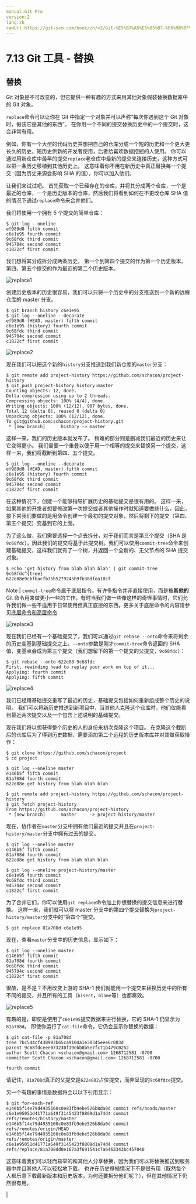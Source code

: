 ```yaml
---
manual:Git Pro
version:2
lang:zh
rawUrl:https://git-scm.com/book/zh/v2/Git-%E5%B7%A5%E5%85%B7-%E6%9B%BF%E6%8D%A2
---
```



# 7.13 Git 工具 - 替换

## 替换<a name="r_replace"></a>


Git 对象是不可改变的，但它提供一种有趣的方式来用其他对象假装替换数据库中的 Git 对象。




`replace`命令可以让你在 Git 中指定一个对象并可以声称“每次你遇到这个 Git 对象时，假装它是其他的东西”。 在你用一个不同的提交替换历史中的一个提交时，这会非常有用。




例如，你有一个大型的代码历史并想把自己的仓库分成一个短的历史和一个更大更长久的历史，短历史供新的开发者使用，后者给喜欢数据挖掘的人使用。 你可以通过用新仓库中最早的提交`replace`老仓库中最新的提交来连接历史，这种方式可以把一条历史移植到其他历史上。 这意味着你不用在新历史中真正替换每一个提交（因为历史来源会影响 SHA 的值），你可以加入他们。




让我们来试试吧。 首先获取一个已经存在的仓库，并将其分成两个仓库，一个是最近的仓库，一个是历史版本的仓库，然后我们将看到如何在不更改仓库 SHA 值的情况下通过`replace`命令来合并他们。




我们将使用一个拥有 5 个提交的简单仓库：



```
$ git log --oneline
ef989d8 fifth commit
c6e1e95 fourth commit
9c68fdc third commit
945704c second commit
c1822cf first commit
```




我们想将其分成拆分成两条历史。 第一个到第四个提交的作为第一个历史版本。 第四、第五个提交的作为最近的第二个历史版本。


![replace1](%858.png "")



创建历史版本的历史很容易，我们可以只将一个历史中的分支推送到一个新的远程仓库的 master 分支。



```
$ git branch history c6e1e95
$ git log --oneline --decorate
ef989d8 (HEAD, master) fifth commit
c6e1e95 (history) fourth commit
9c68fdc third commit
945704c second commit
c1822cf first commit
```


![replace2](%862.png "")



现在我们可以把这个新的`history`分支推送到我们新仓库的`master`分支：



```
$ git remote add project-history https://github.com/schacon/project-history
$ git push project-history history:master
Counting objects: 12, done.
Delta compression using up to 2 threads.
Compressing objects: 100% (4/4), done.
Writing objects: 100% (12/12), 907 bytes, done.
Total 12 (delta 0), reused 0 (delta 0)
Unpacking objects: 100% (12/12), done.
To git@github.com:schacon/project-history.git
 * [new branch]      history -> master
```




这样一来，我们的历史版本就发布了。 稍难的部分则是删减我们最近的历史来让它变得更小。 我们需要一个重叠以便于用一个相等的提交来替换另一个提交，这样一来，我们将截断到第四、五个提交。



```
$ git log --oneline --decorate
ef989d8 (HEAD, master) fifth commit
c6e1e95 (history) fourth commit
9c68fdc third commit
945704c second commit
c1822cf first commit
```




在这种情况下，创建一个能够指导扩展历史的基础提交是很有用的。 这样一来，如果其他的开发者想要修改第一次提交或者其他操作时就知道要做些什么，因此，接下来我们要做的是用命令创建一个最初的提交对象，然后将剩下的提交（第四、第五个提交）变基到它的上面。




为了这么做，我们需要选择一个点去拆分，对于我们而言是第三个提交（SHA 是`9c68fdc`）。因此我们的提交将基于此提交树。我们可以使用`commit-tree`命令来创建基础提交，这样我们就有了一个树，并返回一个全新的、无父节点的 SHA 提交对象。



```
$ echo 'get history from blah blah blah' | git commit-tree 9c68fdc^{tree}
622e88e9cbfbacfb75b5279245b9fb38dfea10cf
```


Note | `commit-tree`命令属于底层指令。有许多指令并非直接使用，而是被**其他的**Git 命令用来做更小一些的工作。有时当我们做一些像这样的奇怪事情时，它们允许我们做一些不适用于日常使用但真正底层的东西。更多关于底层命令的内容请参见[底层命令和高层命令](%797 "") 


![replace3](%860.png "")



现在我们已经有一个基础提交了，我们可以通过`git rebase --onto`命令来将剩余的历史变基到基础提交之上。`--onto`参数是刚才`commit-tree`命令返回的 SHA 值，变基点会成为第三个提交（我们想留下的第一个提交的父提交，`9c68fdc`）：



```
$ git rebase --onto 622e88 9c68fdc
First, rewinding head to replay your work on top of it...
Applying: fourth commit
Applying: fifth commit
```


![replace4](%861.png "")



我们已经用基础提交重写了最近的历史，基础提交包括如何重新组成整个历史的说明。 我们可以将新历史推送到新项目中，当其他人克隆这个仓库时，他们仅能看到最近两次提交以及一个包含上述说明的基础提交。




现在我们将以想获得整个历史的人的身份来初次克隆这个项目。 在克隆这个截断后的仓库后为了得到历史数据，需要添加第二个远程的历史版本库并对其做获取操作：



```
$ git clone https://github.com/schacon/project
$ cd project

$ git log --oneline master
e146b5f fifth commit
81a708d fourth commit
622e88e get history from blah blah blah

$ git remote add project-history https://github.com/schacon/project-history
$ git fetch project-history
From https://github.com/schacon/project-history
 * [new branch]      master     -> project-history/master
```




现在，协作者在`master`分支中拥有他们最近的提交并且在`project-history/master`分支中拥有过去的提交。



```
$ git log --oneline master
e146b5f fifth commit
81a708d fourth commit
622e88e get history from blah blah blah

$ git log --oneline project-history/master
c6e1e95 fourth commit
9c68fdc third commit
945704c second commit
c1822cf first commit
```




为了合并它们，你可以使用`git replace`命令加上你想替换的提交信息来进行替换。 这样一来，我们就可以将 master 分支中的第四个提交替换为`project-history/master`分支中的“第四个”提交。



```
$ git replace 81a708d c6e1e95
```




现在，查看`master`分支中的历史信息，显示如下：



```
$ git log --oneline master
e146b5f fifth commit
81a708d fourth commit
9c68fdc third commit
945704c second commit
c1822cf first commit
```




很酷，是不是？不用改变上游的 SHA-1 我们就能用一个提交来替换历史中的所有不同的提交，并且所有的工具（`bisect`，`blame`等）也都奏效。


![replace5](%859.png "")



有趣的是，即使是使用了`c6e1e95`提交数据来进行替换，它的 SHA-1 仍显示为`81a708d`。 即使你运行了`cat-file`命令，它仍会显示你替换的数据：



```
$ git cat-file -p 81a708d
tree 7bc544cf438903b65ca9104a1e30345eee6c083d
parent 9c68fdceee073230f19ebb8b5e7fc71b479c0252
author Scott Chacon <schacon@gmail.com> 1268712581 -0700
committer Scott Chacon <schacon@gmail.com> 1268712581 -0700

fourth commit
```




请记住，`81a708d`真正的父提交是`622e882`占位提交，而非呈现的`9c68fdce`提交。




另一个有趣的事情是数据将会以以下引用显示：



```
$ git for-each-ref
e146b5f14e79d4935160c0e83fb9ebe526b8da0d commit	refs/heads/master
c6e1e95051d41771a649f3145423f8809d1a74d4 commit	refs/remotes/history/master
e146b5f14e79d4935160c0e83fb9ebe526b8da0d commit	refs/remotes/origin/HEAD
e146b5f14e79d4935160c0e83fb9ebe526b8da0d commit	refs/remotes/origin/master
c6e1e95051d41771a649f3145423f8809d1a74d4 commit	refs/replace/81a708dd0e167a3f691541c7a6463343bc457040
```




这意味着我们可以轻而易举的和其他人分享替换，因为我们可以将替换推送到服务器中并且其他人可以轻松地下载。 也许在历史移植情况下不是很有用（既然每个人都乐意下载最新版本和历史版本，为何还要拆分他们呢？），但在其他情况下仍然很有用。


|


